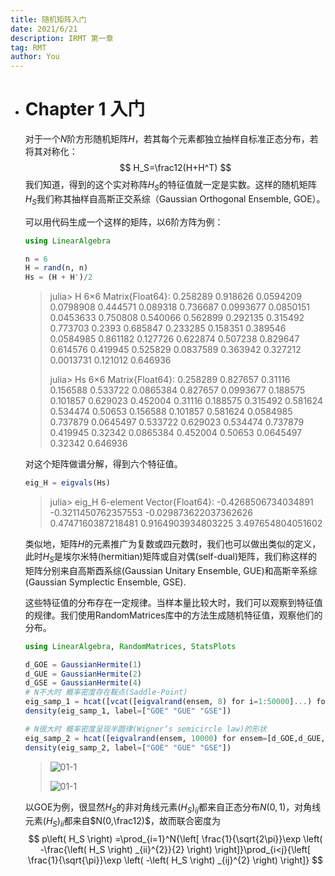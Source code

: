 ```yaml
---
title: 随机矩阵入门
date: 2021/6/21
description: IRMT 第一章
tag: RMT
author: You
---
```


- # Chapter 1 入门

  对于一个$N$阶方形随机矩阵$H$，若其每个元素都独立抽样自标准正态分布，若将其对称化：
  $$
  H_S=\frac12(H+H^T)
  $$
  我们知道，得到的这个实对称阵$H_S$的特征值就一定是实数。这样的随机矩阵$H_S$我们称其抽样自高斯正交系综（Gaussian Orthogonal Ensemble, GOE）。

  可以用代码生成一个这样的矩阵，以6阶方阵为例：

  ```julia
  using LinearAlgebra
  
  n = 6
  H = rand(n, n)
  Hs = (H + H')/2
  ```

  > julia> H
  > 6×6 Matrix{Float64}:
  > 0.258289   0.918626   0.0594209  0.0798908  0.444571  0.089318
  > 0.736687   0.0993677  0.0850151  0.0453633  0.750808  0.540066
  > 0.562899   0.292135   0.315492   0.773703   0.2393    0.685847
  > 0.233285   0.158351   0.389546   0.0584985  0.861182  0.127726
  > 0.622874   0.507238   0.829647   0.614576   0.419945  0.525829
  > 0.0837589  0.363942   0.327212   0.0013731  0.121012  0.646936
  >
  > julia> Hs
  > 6×6 Matrix{Float64}:
  > 0.258289   0.827657   0.31116   0.156588   0.533722  0.0865384
  > 0.827657   0.0993677  0.188575  0.101857   0.629023  0.452004
  > 0.31116    0.188575   0.315492  0.581624   0.534474  0.50653
  > 0.156588   0.101857   0.581624  0.0584985  0.737879  0.0645497
  > 0.533722   0.629023   0.534474  0.737879   0.419945  0.32342
  > 0.0865384  0.452004   0.50653   0.0645497  0.32342   0.646936

  对这个矩阵做谱分解，得到六个特征值。

  ```julia
  eig_H = eigvals(Hs)
  ```

  > julia> eig_H
  > 6-element Vector{Float64}:
  > -0.4268506734034891
  > -0.3211450762357553
  > -0.029873622037362626
  > 0.4747160387218481
  > 0.9164903934803225
  > 3.497654804051602

  类似地，矩阵$H$的元素推广为复数或四元数时，我们也可以做出类似的定义，此时$H_S$是埃尔米特(hermitian)矩阵或自对偶(self-dual)矩阵，我们称这样的矩阵分别来自高斯酉系综(Gaussian Unitary Ensemble, GUE)和高斯辛系综(Gaussian Symplectic Ensemble, GSE).

  这些特征值的分布存在一定规律。当样本量比较大时，我们可以观察到特征值的规律。我们使用RandomMatrices库中的方法生成随机特征值，观察他们的分布。

  ```julia
  using LinearAlgebra, RandomMatrices, StatsPlots
  
  d_GOE = GaussianHermite(1)
  d_GUE = GaussianHermite(2)
  d_GSE = GaussianHermite(4)
  # N不大时 概率密度存在鞍点(Saddle-Point)
  eig_samp_1 = hcat([vcat([eigvalrand(ensem, 8) for i=1:50000]...) for ensem=[d_GOE,d_GUE,d_GSE]]...)
  density(eig_samp_1, label=["GOE" "GUE" "GSE"])
  
  # N很大时 概率密度呈现半圆律(Wigner’s semicircle law)的形状
  eig_samp_2 = hcat([eigvalrand(ensem, 10000) for ensem=[d_GOE,d_GUE,d_GSE]]...)
  density(eig_samp_2, label=["GOE" "GUE" "GSE"])
  ```

  > ![01-1](D:\读书笔记\随机矩阵\随机矩阵引论-理论与实践-code\01-1.png)
  >
  > ![01-1](D:\读书笔记\随机矩阵\随机矩阵引论-理论与实践-code\01-2.png)

  以GOE为例，很显然$H_S$的非对角线元素$(H_S)_{ij}$都来自正态分布$N(0,1)$，对角线元素$(H_S)_{ii}$都来自$N(0,\frac12)$，故而联合密度为
  $$
  p\left( H_S \right) =\prod_{i=1}^N{\left[ \frac{1}{\sqrt{2\pi}}\exp \left( -\frac{\left( H_S \right) _{ii}^{2}}{2} \right) \right]}\prod_{i<j}{\left[ \frac{1}{\sqrt{\pi}}\exp \left( -\left( H_S \right) _{ij}^{2} \right) \right]}
  $$


